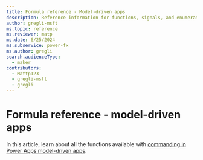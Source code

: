 ```yaml
---
title: Formula reference - Model-driven apps
description: Reference information for functions, signals, and enumerations available with model-driven apps in Power Apps.
author: gregli-msft
ms.topic: reference
ms.reviewer: matp
ms.date: 6/25/2024
ms.subservice: power-fx
ms.author: gregli
search.audienceType:
  - maker
contributors:
  - Mattp123
  - gregli-msft
  - gregli
---
```


# Formula reference - model-driven apps

In this article, learn about all the functions available with [commanding in Power Apps model-driven apps](/power-apps/maker/model-driven-apps/commanding-use-powerfx).



